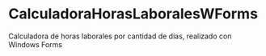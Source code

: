 # CalculadoraHorasLaboralesWForms
Calculadora de horas laborales por cantidad de dias, realizado con Windows Forms
